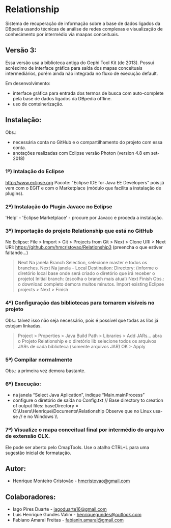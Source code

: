 # Relationship 

Sistema de recuperação de informação sobre a base de dados ligados da DBpedia usando técnicas de análise de redes complexas e visualização de conhecimento por intermédio via maapas conceituais.

## Versão 3:

Essa versão usa a biblioteca antiga do Gephi Tool Kit (de 2013). 
Possui acréscimo de interface gráfica para saída dos mapas conceituais intermediários, porém ainda não integrada no fluxo de execução default. 

Em desenvolvimento:
* interface gráfica para entrada dos termos de busca com auto-complete pela base de dados ligados da DBpedia offline.
* uso de conteinerização.

## Instalação:

Obs.: 
* necessária conta no GitHub e o compartilhamento do projeto com essa conta.
* anotações realizadas com Eclipse versão Photon (version 4.8 em set-2018)

### 1º) Intalação do Eclipse
http://www.eclipse.org
Pacote: "Eclipse IDE for Java EE Developers" pois já vem com o EGIT e com o Marketplace (módulo que facilita a instalação de plugins).

### 2º) Instalação do Plugin Javacc no Eclipse
'Help' - 'Eclipse Marketplace' - procure por Javacc e proceda a instalação.

### 3º) Importação do projeto Relationship que está no GitHub
No Eclipse: File > Import > Git > Projects from Git > Next > Clone URI > Next
URI: https://github.com/hmcristovao/Relationship3
(preencha o que estiver faltando...)
> Next
Na janela Branch Selection, selecione master e todos os branches.
> Next
Na janela - Local Destination: 
Directory: (informe o diretório local base onde será criado o diretório que irá receber o projeto)
Initial branch: (escolha o branch mais atual)
> Next
> Finish
Obs.: o download completo demora muitos minutos.
> Import existing Eclipse projects > Next > Finish

### 4º) Configuração das bibliotecas para tornarem visíveis no projeto
Obs.: talvez isso não seja necessário, pois é possível que todas as libs já estejam linkadas.
> Project > Properties > Java Build Path > Libraries > Add JARs…
abra o Projeto Relationship e o diretório lib
selecione todos os arquivos JARs de cada biblioteca (somente arquivos JAR)
> OK > Apply

### 5ª) Compilar normalmente
Obs.: a primeira vez demora bastante.

### 6º) Execução:
* na janela “Select Java Aplication”, indique “Main.mainProcess”
* configure o diretório de saída no Config.txt
// Base directory to creation of output files:
baseDirectory = C:\\Users\\Henrique\\Documents\\Relationship
Observe que no Linux usa-se // e no Windows \\\

### 7º) Visualize o mapa conceitual final por intermédio do arquivo de extensão CLX.
Ele pode ser aberto pelo CmapTools.
Use o atalho CTRL+L para uma sugestão inicial de formatação.

## Autor:

* Henrique Monteiro Cristovão - hmcristovao@gmail.com

## Colaboradores:

* Iago Pires Duarte - iagoduarte16@gmail.com 
* Luis Henrique Gundes Valim - henriquegundes@outlook.com 
* Fabiano Amaral Freitas - fabianin.amaral@gmail.com 
